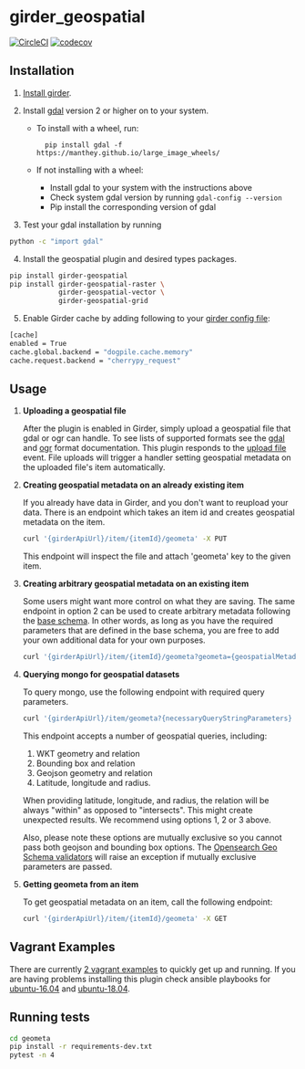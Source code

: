 # girder_geospatial
[![CircleCI](https://circleci.com/gh/OpenGeoscience/girder_geospatial/tree/master.svg?style=svg)](https://circleci.com/gh/OpenGeoscience/girder_geospatial/tree/master)
[![codecov](https://codecov.io/gh/OpenGeoscience/girder_geospatial/branch/master/graph/badge.svg)](https://codecov.io/gh/OpenGeoscience/girder_geospatial)

## Installation
1. [Install girder](https://girder.readthedocs.io/en/latest/installation.html).
2. Install [gdal](http://gdal.org/) version 2 or higher on to your system.

    * To install with a wheel, run:

            pip install gdal -f https://manthey.github.io/large_image_wheels/


    * If not installing with a wheel:
        * Install gdal to your system with the instructions above
        * Check system gdal version by running `gdal-config --version`
        * Pip install the corresponding version of gdal

3. Test your gdal installation by running
```sh
python -c "import gdal"
```

4. Install the geospatial plugin and desired types packages.
```sh
pip install girder-geospatial
pip install girder-geospatial-raster \
            girder-geospatial-vector \
            girder-geospatial-grid
```

5. Enable Girder cache by adding following to your [girder config file](https://girder.readthedocs.io/en/latest/configuration.html):
```sh
[cache]
enabled = True
cache.global.backend = "dogpile.cache.memory"
cache.request.backend = "cherrypy_request"
```

## Usage
1. **Uploading a geospatial file**

    After the plugin is enabled in Girder, simply upload a geospatial file that gdal or ogr can handle.
    To see lists of supported formats see the [gdal](http://www.gdal.org/formats_list.html) and [ogr](http://www.gdal.org/ogr_formats.html) format documentation.
    This plugin responds to the [upload file](https://github.com/OpenGeoscience/girder_geospatial/blob/master/server/__init__.py#L16-L17) event.  File uploads will trigger a handler setting geospatial metadata on the uploaded file's item automatically.

2. **Creating geospatial metadata on an already existing item**

    If you already have data in Girder, and you don't want to reupload your data. There is an
    endpoint which takes an item id and creates geospatial metadata on the item.
    ```sh
    curl '{girderApiUrl}/item/{itemId}/geometa' -X PUT
    ```
    This endpoint will inspect the file and attach 'geometa' key to the given item.

3. **Creating arbitrary geospatial metadata on an existing item**

    Some users might want more control on what they are saving. The same endpoint in option 2 can be used
    to create arbitrary metadata following the [base schema](https://github.com/OpenGeoscience/girder_geospatial/blob/master/geometa/schema/base.py#L29-L48).
    In other words, as long as you have the required parameters that are defined in the base
    schema, you are free to add your own additional data for your own purposes.
    ```sh
    curl '{girderApiUrl}/item/{itemId}/geometa?geometa={geospatialMetadata}' -X PUT
    ```

4. **Querying mongo for geospatial datasets**

	To query mongo, use the following endpoint with required query parameters.
	```sh
	curl '{girderApiUrl}/item/geometa?{necessaryQueryStringParameters} -X GET
	```

	This endpoint accepts a number of geospatial queries, including:
	1. WKT geometry and relation
	2. Bounding box and relation
	3. Geojson geometry and relation
	4. Latitude, longitude and radius.

	When providing latitude, longitude, and radius, the relation will be always "within" as opposed to
	"intersects". This might create unexpected results. We recommend using options 1, 2 or 3
	above.

	Also, please note these options are mutually exclusive so you cannot pass both geojson and bounding
	box options. The [Opensearch Geo Schema validators](https://github.com/OpenGeoscience/girder_geospatial/blob/add-endpoint-documentation/geometa/schema/opensearchgeo.py#L61-L147) will raise an exception if mutually exclusive
	parameters are passed.

5. **Getting geometa from an item**

   To get geospatial metadata on an item, call the following endpoint:
   ```sh
   curl '{girderApiUrl}/item/{itemId}/geometa' -X GET
   ```

## Vagrant Examples
There are currently [2 vagrant examples](https://github.com/OpenGeoscience/girder_geospatial/tree/master/devops/ansible/examples) to quickly get up and running.
If you are having problems installing this plugin check ansible playbooks for
[ubuntu-16.04](https://github.com/OpenGeoscience/girder_geospatial/blob/master/devops/ansible/examples/ubuntu-16.04/playbook.yml) and
[ubuntu-18.04](https://github.com/OpenGeoscience/girder_geospatial/blob/master/devops/ansible/examples/ubuntu-18.04/playbook.yml).

## Running tests
```sh
cd geometa
pip install -r requirements-dev.txt
pytest -n 4
```
